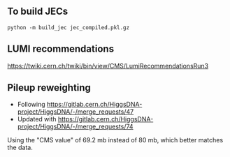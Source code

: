 ## To build JECs

```
python -m build_jec jec_compiled.pkl.gz
```

## LUMI recommendations

https://twiki.cern.ch/twiki/bin/view/CMS/LumiRecommendationsRun3

## Pileup reweighting

- Following https://gitlab.cern.ch/HiggsDNA-project/HiggsDNA/-/merge_requests/47
- Updated with https://gitlab.cern.ch/HiggsDNA-project/HiggsDNA/-/merge_requests/74

Using the "CMS value" of 69.2 mb instead of 80 mb, which better matches the data.
